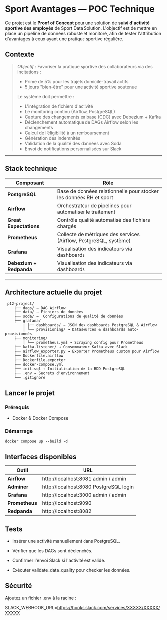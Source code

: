 # Sport Avantages — POC Technique

Ce projet est le **Proof of Concept** pour une solution de **suivi d'activité sportive des employés** de Sport Data Solution. L'objectif est de mettre en place un pipeline de données robuste et monitoré, afin de tester l'attribution d'avantages à ceux ayant une pratique sportive régulière.

##  Contexte

> *Objectif :* Favoriser la pratique sportive des collaborateurs via des incitations :
>
> -  Prime de 5% pour les trajets domicile-travail actifs
> -  5 jours "bien-être" pour une activité sportive soutenue
> 
> Le système doit permettre :
> - L'intégration de fichiers d'activité
> - Le monitoring continu (Airflow, PostgreSQL)
> - Capture des changements en base (CDC) avec Debezium + Kafka
> - Déclenchement automatique de DAGs Airflow selon les changements
> - Calcul de l’éligibilité à un remboursement
> - Génération des indemnités
> - Validation de la qualité des données avec Soda
> - Envoi de notifications personnalisées sur Slack

---

## Stack technique

| Composant       | Rôle                                                                 |
|----------------|----------------------------------------------------------------------|
| **PostgreSQL** | Base de données relationnelle pour stocker les données RH et sport  |
| **Airflow**     | Orchestrateur de pipelines pour automatiser le traitement           |
| **Great Expectations** | Contrôle qualité automatisé des fichiers chargés              |
| **Prometheus**  | Collecte de métriques des services (Airflow, PostgreSQL, système)   |
| **Grafana**     | Visualisation des indicateurs via dashboards                        |
| **Debezium + Redpanda**     | Visualisation des indicateurs via dashboards                        |

---

## Architecture actuelle du projet

     p12-project/
        ├── dags/ → DAG Airflow
        ├── data/ → Fichiers de données 
        ├── soda/ →  Configurations de qualité de données
        ├── grafana/
            │ ├── dashboards/ → JSON des dashboards PostgreSQL & Airflow
            │ └── provisioning/ → Datasources & dashboards auto-provisionnés
        ├── monitoring/
            │ └── prometheus.yml → Scraping config pour Prometheus
        ├── kafka-listener/ → Consommateur Kafka avec Slack
        ├── airflow_exporter.py → Exporter Prometheus custom pour Airflow
        ├── Dockerfile.airflow
        ├── Dockerfile.exporter 
        ├── docker-compose.yml
        ├── init.sql → Initialisation de la BDD PostgreSQL
        ├── .env → Secrets d'environnement 
        └── .gitignore


##  Lancer le projet

###  Prérequis

- Docker & Docker Compose

###  Démarrage

    docker compose up --build -d


## Interfaces disponibles

| Outil       | URL                                                                 |
|----------------|----------------------------------------------------------------------|
| **Airflow** | http://localhost:8081	admin / admin  |
| **Adminer**     | http://localhost:8080	PostgreSQL login           |
| **Grafana** | http://localhost:3000	admin / admin             |
| **Prometheus**  | http://localhost:9090   |
| **Redpanda**     |  http://localhost:8082                        |


## Tests
- Insérer une activité manuellement dans PostgreSQL.

- Vérifier que les DAGs sont déclenchés.

- Confirmer l'envoi Slack si l'activité est valide.

- Exécuter validate_data_quality pour checker les données.

##  Sécurité
Ajoutez un fichier .env à la racine :

SLACK_WEBHOOK_URL=https://hooks.slack.com/services/XXXXX/XXXXX/XXXXX
